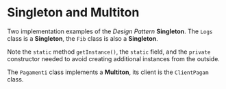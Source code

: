 # Singleton and Multiton
Two implementation examples of the *Design Pattern* **Singleton**. The `Logs` class is a **Singleton**, the `Fib` class is also a **Singleton**.

Note the `static` method `getInstance()`, the `static` field, and the `private` constructor needed to avoid creating additional instances from the outside.

The `Pagamenti` class implements a **Multiton**, its client is the `ClientPagam` class.